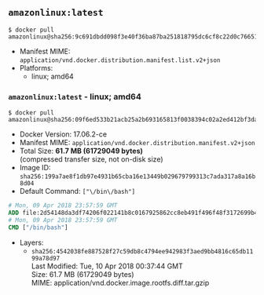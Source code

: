 ## `amazonlinux:latest`

```console
$ docker pull amazonlinux@sha256:9c691dbdd098f3e40f36ba87ba251818795dc6cf8c22d0c7665144f9fd6d5fee
```

-	Manifest MIME: `application/vnd.docker.distribution.manifest.list.v2+json`
-	Platforms:
	-	linux; amd64

### `amazonlinux:latest` - linux; amd64

```console
$ docker pull amazonlinux@sha256:09f6ed533b21acb25a2b693165813f0038394c02a2ed412bf3da96c6b4861044
```

-	Docker Version: 17.06.2-ce
-	Manifest MIME: `application/vnd.docker.distribution.manifest.v2+json`
-	Total Size: **61.7 MB (61729049 bytes)**  
	(compressed transfer size, not on-disk size)
-	Image ID: `sha256:199a7ae8f1db97e4931b65cba16e13449b029679799313c7ada317a8a16b8d04`
-	Default Command: `["\/bin\/bash"]`

```dockerfile
# Mon, 09 Apr 2018 23:57:59 GMT
ADD file:2d54148da3df74206f022141b8c0167925862cc8eb491f496f48f3172699b46e in / 
# Mon, 09 Apr 2018 23:57:59 GMT
CMD ["/bin/bash"]
```

-	Layers:
	-	`sha256:4542038fe887528f27c59db8c4794ee942983f3aed9bb4816c65db1199a78d97`  
		Last Modified: Tue, 10 Apr 2018 00:37:44 GMT  
		Size: 61.7 MB (61729049 bytes)  
		MIME: application/vnd.docker.image.rootfs.diff.tar.gzip
